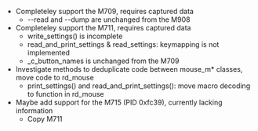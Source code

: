 - Completeley support the M709, requires captured data
	- --read and --dump are unchanged from the M908
- Completeley support the M711, requires captured data
	- write_settings() is incomplete
	- read_and_print_settings & read_settings: keymapping is not implemented
	- _c_button_names is unchanged from the M709
- Investigate methods to deduplicate code between mouse_m* classes, move code to rd_mouse
	- print_settings() and read_and_print_settings(): move macro decoding to function in rd_mouse
- Maybe add support for the M715 (PID 0xfc39), currently lacking information
	- Copy M711

